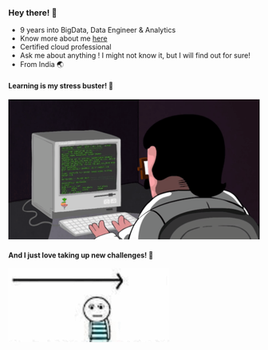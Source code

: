 ### Hey there! :wave:

- 9 years into BigData, Data Engineer & Analytics
- Know more about me [here](https://drive.google.com/file/d/1FTjol-7ujeebyiyAREs8W3kBsln_Pxgl/view?usp=sharing) 
- Certified cloud professional
- Ask me about anything ! I might not know it, but I will find out for sure!
- From India :earth_asia:

#### Learning is my stress buster! :book:

![alt text](https://github.com/bibinnahas/bibinnahas/blob/main/ezgif-1-568e4ec0d802.gif)

#### And I just love taking up new challenges! :heartbeat:
![alt text](https://github.com/bibinnahas/bibinnahas/blob/main/challenges.gif)
